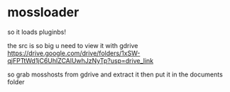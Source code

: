# mossloader
so it loads pluginbs!


the src is so big u need to view it with gdrive https://drive.google.com/drive/folders/1xSW-qjFPTtWd1jC6UhIZCAlUwhJzNyTp?usp=drive_link


so grab mosshosts from gdrive and extract it then put it in the documents folder
